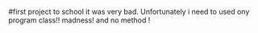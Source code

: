 #first project to school it was very bad. Unfortunately i need to used ony program class!! madness! and no method ! 